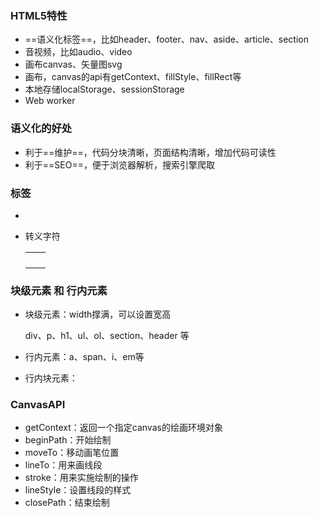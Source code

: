 ### HTML5特性

- ==语义化标签==，比如header、footer、nav、aside、article、section
- 音视频，比如audio、video
- 画布canvas、矢量图svg
- 画布，canvas的api有getContext、fillStyle、fillRect等
- 本地存储localStorage、sessionStorage
- Web worker

### 语义化的好处

- 利于==维护==，代码分块清晰，页面结构清晰，增加代码可读性
- 利于==SEO==，便于浏览器解析，搜索引擎爬取

### 标签

* 

* 转义字符

  |      |      |
  | ---- | ---- |
  |      |      |
  |      |      |
  |      |      |
  |      |      |

### 块级元素 和 行内元素

* 块级元素：width撑满，可以设置宽高

  div、p、h1、ul、ol、section、header 等

* 行内元素：a、span、i、em等

* 行内块元素：

### CanvasAPI

- getContext：返回一个指定canvas的绘画环境对象
- beginPath：开始绘制
- moveTo：移动画笔位置
- lineTo：用来画线段
- stroke：用来实施绘制的操作
- lineStyle：设置线段的样式
- closePath：结束绘制